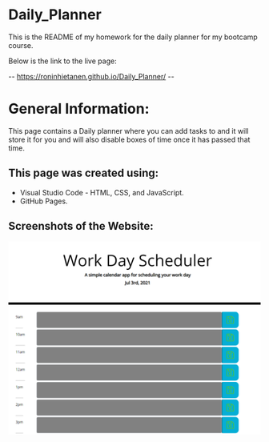 # Daily_Planner

This is the README of my homework for the daily planner for my bootcamp course.

Below is the link to the live page:

-- https://roninhietanen.github.io/Daily_Planner/ --

# General Information:

This page contains a Daily planner where you can add tasks to and it will store it for you and will also disable boxes of time once it has passed that time.
 
## This page was created using:
- Visual Studio Code - HTML, CSS, and JavaScript.
- GitHub Pages.

## Screenshots of the Website:

![Daily Planner](/assets/Screenshots/DailyPlanner.PNG?raw=true "Optional Title")
